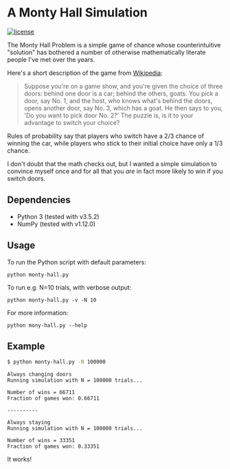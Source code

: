 # A Monty Hall Simulation

[![license](https://img.shields.io/github/license/mashape/apistatus.svg)](https://github.com/joeycarter/monty-hall-sim/blob/master/LICENSE)

The Monty Hall Problem is a simple game of chance whose counterintuitive "solution" has bothered a number of otherwise mathematically literate people I've met over the years.

Here's a short description of the game from [Wikipedia](https://en.wikipedia.org/wiki/Monty_Hall_problem):

> Suppose you're on a game show, and you're given the choice of three doors: behind one door is a car; behind the others, goats. You pick a door, say No. 1, and the host, who knows what's behind the doors, opens another door, say No. 3, which has a goat. He then says to you, 'Do you want to pick door No. 2?' The puzzle is, is it to your advantage to switch your choice?

Rules of probability say that players who switch have a 2/3 chance of winning the car, while players who stick to their initial choice have only a 1/3 chance.

I don't doubt that the math checks out, but I wanted a simple simulation to convince myself once and for all that you *are* in fact more likely to win if you switch doors.

## Dependencies

* Python 3 (tested with v3.5.2)
* NumPy (tested with v1.12.0)

## Usage

To run the Python script with default parameters:

    python monty-hall.py

To run e.g. N=10 trials, with verbose output:

    python monty-hall.py -v -N 10

For more information:

    python mony-hall.py --help

## Example

```bash
$ python monty-hall.py -N 100000
```

```
Always changing doors
Running simulation with N = 100000 trials...

Number of wins = 66711
Fraction of games won: 0.66711

----------

Always staying
Running simulation with N = 100000 trials...

Number of wins = 33351
Fraction of games won: 0.33351
```

It works!